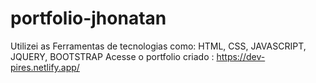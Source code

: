# portfolio-jhonatan
Utilizei as Ferramentas de tecnologias como: HTML, CSS, JAVASCRIPT, JQUERY, BOOTSTRAP
Acesse o portfolio criado : https://dev-pires.netlify.app/
